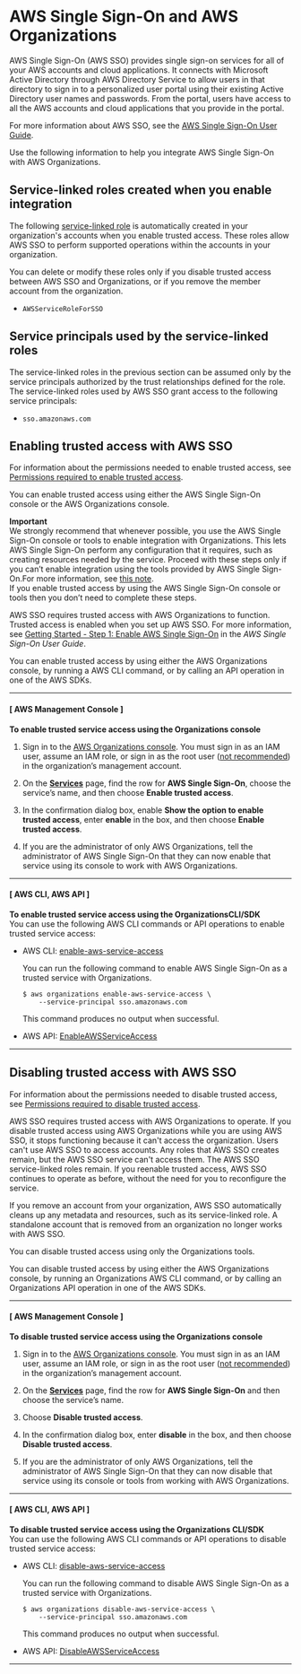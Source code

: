 # AWS Single Sign\-On and AWS Organizations<a name="services-that-can-integrate-sso"></a>

AWS Single Sign\-On \(AWS SSO\) provides single sign\-on services for all of your AWS accounts and cloud applications\. It connects with Microsoft Active Directory through AWS Directory Service to allow users in that directory to sign in to a personalized user portal using their existing Active Directory user names and passwords\. From the portal, users have access to all the AWS accounts and cloud applications that you provide in the portal\.

For more information about AWS SSO, see the [AWS Single Sign\-On User Guide](https://docs.aws.amazon.com/singlesignon/latest/userguide/)\.

Use the following information to help you integrate AWS Single Sign\-On with AWS Organizations\.



## Service\-linked roles created when you enable integration<a name="integrate-enable-slr-sso"></a>

The following [service\-linked role](https://docs.aws.amazon.com/IAM/latest/UserGuide/using-service-linked-roles.html) is automatically created in your organization's accounts when you enable trusted access\. These roles allow AWS SSO to perform supported operations within the accounts in your organization\.

You can delete or modify these roles only if you disable trusted access between AWS SSO and Organizations, or if you remove the member account from the organization\.
+ `AWSServiceRoleForSSO`

## Service principals used by the service\-linked roles<a name="integrate-enable-svcprin-sso"></a>

The service\-linked roles in the previous section can be assumed only by the service principals authorized by the trust relationships defined for the role\. The service\-linked roles used by AWS SSO grant access to the following service principals:
+ `sso.amazonaws.com`

## Enabling trusted access with AWS SSO<a name="integrate-enable-ta-sso"></a>

For information about the permissions needed to enable trusted access, see [Permissions required to enable trusted access](orgs_integrate_services.md#orgs_trusted_access_perms)\.

You can enable trusted access using either the AWS Single Sign\-On console or the AWS Organizations console\.

**Important**  
We strongly recommend that whenever possible, you use the AWS Single Sign\-On console or tools to enable integration with Organizations\. This lets AWS Single Sign\-On perform any configuration that it requires, such as creating resources needed by the service\. Proceed with these steps only if you can’t enable integration using the tools provided by AWS Single Sign\-On\.For more information, see [this note](orgs_integrate_services.md#important-note-about-integration)\.   
If you enable trusted access by using the AWS Single Sign\-On console or tools then you don’t need to complete these steps\.

AWS SSO requires trusted access with AWS Organizations to function\. Trusted access is enabled when you set up AWS SSO\. For more information, see [Getting Started \- Step 1: Enable AWS Single Sign\-On](https://docs.aws.amazon.com/singlesignon/latest/userguide/step1.html) in the *AWS Single Sign\-On User Guide*\.

You can enable trusted access by using either the AWS Organizations console, by running a AWS CLI command, or by calling an API operation in one of the AWS SDKs\.

------
#### [ AWS Management Console ]

**To enable trusted service access using the Organizations console**

1. Sign in to the [AWS Organizations console](https://console.aws.amazon.com/organizations/v2)\. You must sign in as an IAM user, assume an IAM role, or sign in as the root user \([not recommended](https://docs.aws.amazon.com/IAM/latest/UserGuide/best-practices.html#lock-away-credentials)\) in the organization’s management account\. 

1. On the **[Services](https://console.aws.amazon.com/organizations/v2/home/services)** page, find the row for **AWS Single Sign\-On**, choose the service’s name, and then choose **Enable trusted access**\.

1. In the confirmation dialog box, enable **Show the option to enable trusted access**, enter **enable** in the box, and then choose **Enable trusted access**\.

1. If you are the administrator of only AWS Organizations, tell the administrator of AWS Single Sign\-On that they can now enable that service using its console to work with AWS Organizations\.

------
#### [ AWS CLI, AWS API ]

**To enable trusted service access using the OrganizationsCLI/SDK**  
You can use the following AWS CLI commands or API operations to enable trusted service access:
+ AWS CLI: [enable\-aws\-service\-access](https://docs.aws.amazon.com/cli/latest/reference/organizations/enable-aws-service-access.html)

  You can run the following command to enable AWS Single Sign\-On as a trusted service with Organizations\.

  ```
  $ aws organizations enable-aws-service-access \ 
      --service-principal sso.amazonaws.com
  ```

  This command produces no output when successful\.
+ AWS API: [EnableAWSServiceAccess](https://docs.aws.amazon.com/organizations/latest/APIReference/API_EnableAWSServiceAccess.html)

------

## Disabling trusted access with AWS SSO<a name="integrate-disable-ta-sso"></a>

For information about the permissions needed to disable trusted access, see [Permissions required to disable trusted access](orgs_integrate_services.md#orgs_trusted_access_disable_perms)\.

AWS SSO requires trusted access with AWS Organizations to operate\. If you disable trusted access using AWS Organizations while you are using AWS SSO, it stops functioning because it can't access the organization\. Users can't use AWS SSO to access accounts\. Any roles that AWS SSO creates remain, but the AWS SSO service can't access them\. The AWS SSO service\-linked roles remain\. If you reenable trusted access, AWS SSO continues to operate as before, without the need for you to reconfigure the service\. 

If you remove an account from your organization, AWS SSO automatically cleans up any metadata and resources, such as its service\-linked role\. A standalone account that is removed from an organization no longer works with AWS SSO\.

You can disable trusted access using only the Organizations tools\.

You can disable trusted access by using either the AWS Organizations console, by running an Organizations AWS CLI command, or by calling an Organizations API operation in one of the AWS SDKs\.

------
#### [ AWS Management Console ]

**To disable trusted service access using the Organizations console**

1. Sign in to the [AWS Organizations console](https://console.aws.amazon.com/organizations/v2)\. You must sign in as an IAM user, assume an IAM role, or sign in as the root user \([not recommended](https://docs.aws.amazon.com/IAM/latest/UserGuide/best-practices.html#lock-away-credentials)\) in the organization’s management account\. 

1. On the **[Services](https://console.aws.amazon.com/organizations/v2/home/services)** page, find the row for **AWS Single Sign\-On** and then choose the service’s name\.

1. Choose **Disable trusted access**\.

1. In the confirmation dialog box, enter **disable** in the box, and then choose **Disable trusted access**\.

1. If you are the administrator of only AWS Organizations, tell the administrator of AWS Single Sign\-On that they can now disable that service using its console or tools from working with AWS Organizations\.

------
#### [ AWS CLI, AWS API ]

**To disable trusted service access using the Organizations CLI/SDK**  
You can use the following AWS CLI commands or API operations to disable trusted service access:
+ AWS CLI: [disable\-aws\-service\-access](https://docs.aws.amazon.com/cli/latest/reference/organizations/disable-aws-service-access.html)

  You can run the following command to disable AWS Single Sign\-On as a trusted service with Organizations\.

  ```
  $ aws organizations disable-aws-service-access \
      --service-principal sso.amazonaws.com
  ```

  This command produces no output when successful\.
+ AWS API: [DisableAWSServiceAccess](https://docs.aws.amazon.com/organizations/latest/APIReference/API_DisableAWSServiceAccess.html)

------